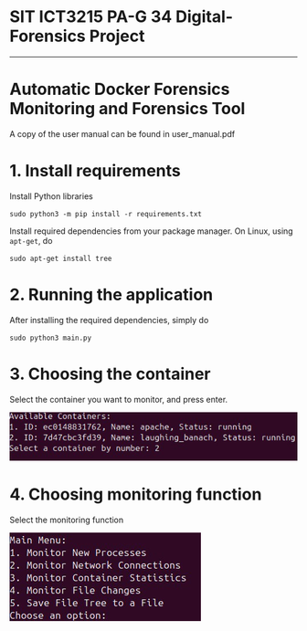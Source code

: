 # SIT ICT3215 PA-G 34 Digital-Forensics Project
---

# Automatic Docker Forensics Monitoring and Forensics Tool 


A copy of the user manual can be found in user_manual.pdf


# 1. Install requirements

Install Python libraries

```
sudo python3 -m pip install -r requirements.txt
```

Install required dependencies from your package manager. On Linux, using `apt-get`, do

```
sudo apt-get install tree
```

# 2. Running the application

After installing the required dependencies, simply do
```
sudo python3 main.py
```

# 3. Choosing the container

Select the container you want to monitor, and press enter.

![alt text](/readme_images/{0B1843BB-FA7A-4FB7-869D-60CF9A4C72E3}.png)


# 4. Choosing monitoring function

Select the monitoring function

![alt text](/readme_images/{32F2C8D5-5F21-45F0-A01E-19915A8EFAF4}.png)